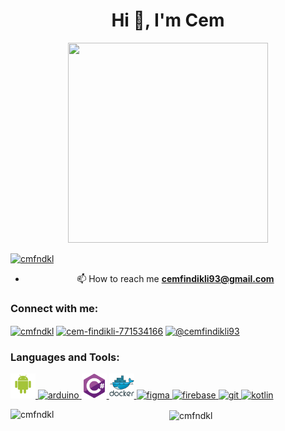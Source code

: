 <div align="center">
<h1 align="center">Hi 👋, I'm Cem</h1>


<img src="https://user-images.githubusercontent.com/34371442/149038545-5a97ac23-e1ab-4572-a5cb-861033aa8cee.gif" width="320" height="320"/>

<p align="left"> <a href="https://twitter.com/cmfndkl" target="blank"><img src="https://img.shields.io/twitter/follow/cmfndkl?logo=twitter&style=for-the-badge" alt="cmfndkl" /></a> </p>

- 📫 How to reach me **cemfindikli93@gmail.com**

<h3 align="left">Connect with me:</h3>
<p align="left">
<a href="https://twitter.com/cmfndkl" target="blank"><img align="center" src="https://raw.githubusercontent.com/rahuldkjain/github-profile-readme-generator/master/src/images/icons/Social/twitter.svg" alt="cmfndkl" height="30" width="40" /></a>
<a href="https://linkedin.com/in/cem-findikli-771534166" target="blank"><img align="center" src="https://raw.githubusercontent.com/rahuldkjain/github-profile-readme-generator/master/src/images/icons/Social/linked-in-alt.svg" alt="cem-findikli-771534166" height="30" width="40" /></a>
<a href="https://www.hackerrank.com/@cemfindikli93" target="blank"><img align="center" src="https://raw.githubusercontent.com/rahuldkjain/github-profile-readme-generator/master/src/images/icons/Social/hackerrank.svg" alt="@cemfindikli93" height="30" width="40" /></a>
</p>

<h3 align="left">Languages and Tools:</h3>
<p align="left"> <a href="https://developer.android.com" target="_blank" rel="noreferrer"> <img src="https://raw.githubusercontent.com/devicons/devicon/master/icons/android/android-original-wordmark.svg" alt="android" width="40" height="40"/> </a> <a href="https://www.arduino.cc/" target="_blank" rel="noreferrer"> <img src="https://cdn.worldvectorlogo.com/logos/arduino-1.svg" alt="arduino" width="40" height="40"/> </a> <a href="https://www.w3schools.com/cs/" target="_blank" rel="noreferrer"> <img src="https://raw.githubusercontent.com/devicons/devicon/master/icons/csharp/csharp-original.svg" alt="csharp" width="40" height="40"/> </a> <a href="https://www.docker.com/" target="_blank" rel="noreferrer"> <img src="https://raw.githubusercontent.com/devicons/devicon/master/icons/docker/docker-original-wordmark.svg" alt="docker" width="40" height="40"/> </a> <a href="https://www.figma.com/" target="_blank" rel="noreferrer"> <img src="https://www.vectorlogo.zone/logos/figma/figma-icon.svg" alt="figma" width="40" height="40"/> </a> <a href="https://firebase.google.com/" target="_blank" rel="noreferrer"> <img src="https://www.vectorlogo.zone/logos/firebase/firebase-icon.svg" alt="firebase" width="40" height="40"/> </a> <a href="https://git-scm.com/" target="_blank" rel="noreferrer"> <img src="https://www.vectorlogo.zone/logos/git-scm/git-scm-icon.svg" alt="git" width="40" height="40"/> </a> <a href="https://kotlinlang.org" target="_blank" rel="noreferrer"> <img src="https://www.vectorlogo.zone/logos/kotlinlang/kotlinlang-icon.svg" alt="kotlin" width="40" height="40"/> </a> </p>

<p><img align="left" src="https://github-readme-stats.vercel.app/api/top-langs?username=cmfndkl&show_icons=true&locale=en&layout=compact" alt="cmfndkl" /></p>

<p>&nbsp;<img align="center" src="https://github-readme-stats.vercel.app/api?username=cmfndkl&show_icons=true&locale=en" alt="cmfndkl" /></p>

